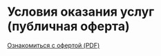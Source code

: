# Условия оказания услуг (публичная оферта)

[Ознакомиться с офертой (PDF)](Условия%20оказания%20услуг%20(публичная%20оферта)%20от%2018.05.2025.pdf)

